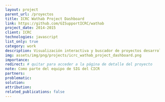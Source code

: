 ```yaml
---
layout: project
parent_url: /proyectos
title: ICRC Wathab Project Dashboard
link: https://github.com/GISupportICRC/wathab
project_date: 2014-2015
client: ICRC
technologies: javascript
list_only: true
category: work
description: Visualización interactiva y buscador de proyectos desarrollado para departamento Water and Habitat del Comité Internacional de la Cruz Roja (CICR).
img: assets/img/png/projects/icrc_wathab_project_dashboard.png
importance:
redirect: # quitar para acceder a la página de detalle del proyecto
note: Como parte del equipo de SIG del CICR
partners:
problematic:
solution:
attribution:
related_publications: false
---
```

